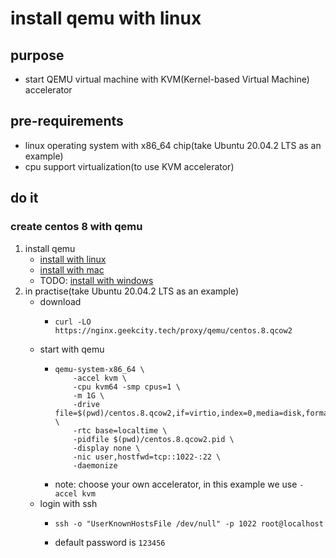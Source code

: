 # install qemu with linux

## purpose

* start QEMU virtual machine with KVM(Kernel-based Virtual Machine) accelerator

## pre-requirements

* linux operating system with x86_64 chip(take Ubuntu 20.04.2 LTS as an example)
* cpu support virtualization(to use KVM accelerator)

## do it

### create centos 8 with qemu

1. install qemu
    * [install with linux](install.with.linux.md)
    * [install with mac](install.with.mac.md)
    * TODO: [install with windows]()
2. in practise(take Ubuntu 20.04.2 LTS as an example)
    * download
        + ```shell
          curl -LO https://nginx.geekcity.tech/proxy/qemu/centos.8.qcow2
          ```
    * start with qemu
        + ```shell
          qemu-system-x86_64 \
              -accel kvm \
              -cpu kvm64 -smp cpus=1 \
              -m 1G \
              -drive file=$(pwd)/centos.8.qcow2,if=virtio,index=0,media=disk,format=qcow2 \
              -rtc base=localtime \
              -pidfile $(pwd)/centos.8.qcow2.pid \
              -display none \
              -nic user,hostfwd=tcp::1022-:22 \
              -daemonize
          ```
        + note: choose your own accelerator, in this example we use `-accel kvm`
    * login with ssh
        + ```shell
          ssh -o "UserKnownHostsFile /dev/null" -p 1022 root@localhost
          ```
        + default password is `123456`
